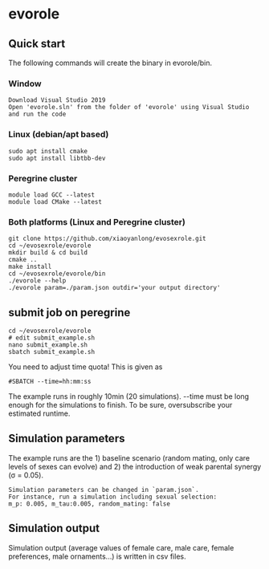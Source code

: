 # evorole

## Quick start
The following commands will create the binary in evorole/bin.

### Window
```
Download Visual Studio 2019
Open 'evorole.sln' from the folder of 'evorole' using Visual Studio and run the code
```
### Linux (debian/apt based)
```
sudo apt install cmake
sudo apt install libtbb-dev
```
### Peregrine cluster
```
module load GCC --latest
module load CMake --latest
```
### Both platforms (Linux and Peregrine cluster)
```
git clone https://github.com/xiaoyanlong/evosexrole.git
cd ~/evosexrole/evorole
mkdir build & cd build
cmake ..
make install
cd ~/evosexrole/evorole/bin
./evorole --help
./evorole param=./param.json outdir='your output directory'
```
## submit job on peregrine
```
cd ~/evosexrole/evorole
# edit submit_example.sh
nano submit_example.sh
sbatch submit_example.sh
```
You need to adjust time quota! This is given as
```
#SBATCH --time=hh:mm:ss
```
The example runs in roughly 10min (20 simulations). --time must be long enough for the simulations to finish.
To be sure, oversubscribe your estimated runtime.

## Simulation parameters
The example runs are the 1) baseline scenario (random mating, only care levels of sexes can evolve) and 2) the introduction of weak parental synergy (σ = 0.05).
 
```
Simulation parameters can be changed in `param.json`.
For instance, run a simulation including sexual selection:
m_p: 0.005, m_tau:0.005, random_mating: false
```

## Simulation output
Simulation output (average values of female care, male care, female preferences, male ornaments...) is written in csv files. 
